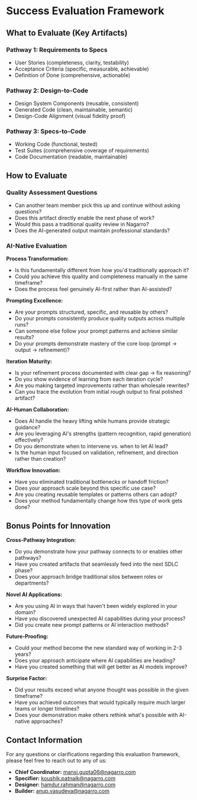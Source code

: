 # Success Evaluation Framework

## What to Evaluate (Key Artifacts)

### Pathway 1: Requirements to Specs
- User Stories (completeness, clarity, testability)
- Acceptance Criteria (specific, measurable, achievable)
- Definition of Done (comprehensive, actionable)

### Pathway 2: Design-to-Code
- Design System Components (reusable, consistent)
- Generated Code (clean, maintainable, semantic)
- Design-Code Alignment (visual fidelity proof)

### Pathway 3: Specs-to-Code
- Working Code (functional, tested)
- Test Suites (comprehensive coverage of requirements)
- Code Documentation (readable, maintainable)

## How to Evaluate

### Quality Assessment Questions
- Can another team member pick this up and continue without asking questions?
- Does this artifact directly enable the next phase of work?
- Would this pass a traditional quality review in Nagarro?
- Does the AI-generated output maintain professional standards?

### AI-Native Evaluation

**Process Transformation:**
- Is this fundamentally different from how you'd traditionally approach it?
- Could you achieve this quality and completeness manually in the same timeframe?
- Does the process feel genuinely AI-first rather than AI-assisted?

**Prompting Excellence:**
- Are your prompts structured, specific, and reusable by others?
- Do your prompts consistently produce quality outputs across multiple runs?
- Can someone else follow your prompt patterns and achieve similar results?
- Do your prompts demonstrate mastery of the core loop (prompt → output → refinement)?

**Iteration Maturity:**
- Is your refinement process documented with clear gap → fix reasoning?
- Do you show evidence of learning from each iteration cycle?
- Are you making targeted improvements rather than wholesale rewrites?
- Can you trace the evolution from initial rough output to final polished artifact?

**AI-Human Collaboration:**
- Does AI handle the heavy lifting while humans provide strategic guidance?
- Are you leveraging AI's strengths (pattern recognition, rapid generation) effectively?
- Do you demonstrate when to intervene vs. when to let AI lead?
- Is the human input focused on validation, refinement, and direction rather than creation?

**Workflow Innovation:**
- Have you eliminated traditional bottlenecks or handoff friction?
- Does your approach scale beyond this specific use case?
- Are you creating reusable templates or patterns others can adopt?
- Does your method fundamentally change how this type of work gets done?

## Bonus Points for Innovation

**Cross-Pathway Integration:**
- Do you demonstrate how your pathway connects to or enables other pathways?
- Have you created artifacts that seamlessly feed into the next SDLC phase?
- Does your approach bridge traditional silos between roles or departments?

**Novel AI Applications:**
- Are you using AI in ways that haven't been widely explored in your domain?
- Have you discovered unexpected AI capabilities during your process?
- Did you create new prompt patterns or AI interaction methods?

**Future-Proofing:**
- Could your method become the new standard way of working in 2-3 years?
- Does your approach anticipate where AI capabilities are heading?
- Have you created something that will get better as AI models improve?

**Surprise Factor:**
- Did your results exceed what anyone thought was possible in the given timeframe?
- Have you achieved outcomes that would typically require much larger teams or longer timelines?
- Does your demonstration make others rethink what's possible with AI-native approaches?

## Contact Information

For any questions or clarifications regarding this evaluation framework, please feel free to reach out to any of us:

- **Chief Coordinator:** mansi.gupta06@nagarro.com
- **Specifier:** koushik.patnaik@nagarro.com
- **Designer:** hamdur.rahman@nagarro.com  
- **Builder:** anup.vasudeva@nagarro.com
